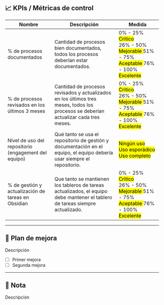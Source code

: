 ## 📈 KPIs / Métricas de control

| Nombre                                               | Descripción                                                                                                                         | Medida                                                                                                                                                                                                   |
| ---------------------------------------------------- | ----------------------------------------------------------------------------------------------------------------------------------- | -------------------------------------------------------------------------------------------------------------------------------------------------------------------------------------------------------- |
| % de procesos documentados                           | Cantidad de procesos bien documentados, todos los procesos deberían estar documentados.                                             | 0% - 25% <mark class="hltr-r"> Critico </mark><br>26% - 50% <mark class="hltr-o"> Mejorable </mark> 51% - 75% <mark class="hltr-b"> Aceptable </mark> 76% - 100% <mark class="hltr-g"> Excelente </mark> |
| % de procesos revisados en los últimos 3 meses       | Cantidad de procesos revisados y actualizados en los últimos tres meses, todos los procesos se deberían actualizar cada tres meses. | 0% - 25% <mark class="hltr-r"> Critico </mark><br>26% - 50% <mark class="hltr-o"> Mejorable </mark> 51% - 75% <mark class="hltr-b"> Aceptable </mark> 76% - 100% <mark class="hltr-g"> Excelente </mark> |
| Nivel de uso del repositorio (engagement del equipo) | Qué tanto se usa el repositorio de gestión y documentación en el equipo, el equipo debería usar siempre el repositorio.             | <mark class="hltr-r"> Ningún uso </mark> <br><mark class="hltr-o"> Uso esporádico </mark> <br><mark class="hltr-g"> Uso completo </mark>                                                                 |
| % de gestión y actualización de tareas en Obsidian   | Que tanto se mantienen los tableros de tareas actualizados, el equipo debe mantener el tablero de tareas siempre actualizado.       | 0% - 25% <mark class="hltr-r"> Critico </mark><br>26% - 50% <mark class="hltr-o"> Mejorable </mark> 51% - 75% <mark class="hltr-b"> Aceptable </mark> 76% - 100% <mark class="hltr-g"> Excelente </mark> |

---
## 📝 Plan de mejora

Descripción

- [ ] Primer mejora
- [ ] Segunda mejora

---
## 📌 Nota

Descripción